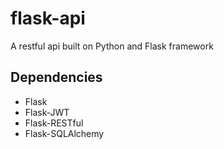 # flask-api

A restful api built on Python and Flask framework

## Dependencies

- Flask
- Flask-JWT
- Flask-RESTful
- Flask-SQLAlchemy